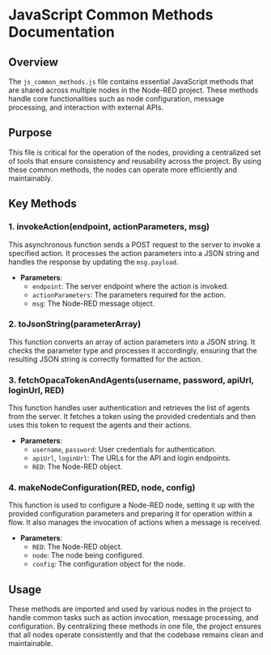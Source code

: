 
# JavaScript Common Methods Documentation

## Overview
The `js_common_methods.js` file contains essential JavaScript methods that are shared across multiple nodes in the Node-RED project. These methods handle core functionalities such as node configuration, message processing, and interaction with external APIs.

## Purpose
This file is critical for the operation of the nodes, providing a centralized set of tools that ensure consistency and reusability across the project. By using these common methods, the nodes can operate more efficiently and maintainably.

## Key Methods

### 1. **invokeAction(endpoint, actionParameters, msg)**
This asynchronous function sends a POST request to the server to invoke a specified action. It processes the action parameters into a JSON string and handles the response by updating the `msg.payload`.

- **Parameters**: 
  - `endpoint`: The server endpoint where the action is invoked.
  - `actionParameters`: The parameters required for the action.
  - `msg`: The Node-RED message object.

### 2. **toJsonString(parameterArray)**
This function converts an array of action parameters into a JSON string. It checks the parameter type and processes it accordingly, ensuring that the resulting JSON string is correctly formatted for the action.

### 3. **fetchOpacaTokenAndAgents(username, password, apiUrl, loginUrl, RED)**
This function handles user authentication and retrieves the list of agents from the server. It fetches a token using the provided credentials and then uses this token to request the agents and their actions.

- **Parameters**:
  - `username`, `password`: User credentials for authentication.
  - `apiUrl`, `loginUrl`: The URLs for the API and login endpoints.
  - `RED`: The Node-RED object.

### 4. **makeNodeConfiguration(RED, node, config)**
This function is used to configure a Node-RED node, setting it up with the provided configuration parameters and preparing it for operation within a flow. It also manages the invocation of actions when a message is received.

- **Parameters**:
  - `RED`: The Node-RED object.
  - `node`: The node being configured.
  - `config`: The configuration object for the node.

## Usage
These methods are imported and used by various nodes in the project to handle common tasks such as action invocation, message processing, and configuration. By centralizing these methods in one file, the project ensures that all nodes operate consistently and that the codebase remains clean and maintainable.

